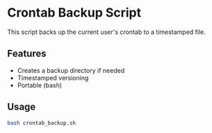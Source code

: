 # Crontab Backup Script

This script backs up the current user's crontab to a timestamped file.

## Features
- Creates a backup directory if needed
- Timestamped versioning
- Portable (bash)

## Usage

```bash
bash crontab_backup.sh